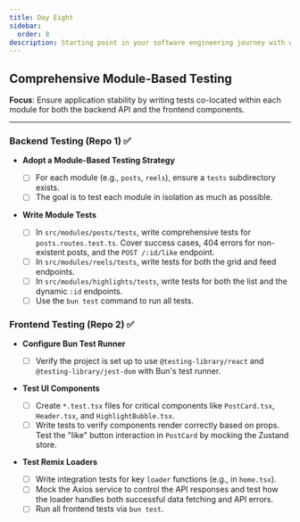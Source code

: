 ```yaml
---
title: Day Eight
sidebar:
  order: 8
description: Starting point in your software engineering journey with webeet.
---
```


## Comprehensive Module-Based Testing

**Focus**: Ensure application stability by writing tests co-located within each module for both the backend API and the frontend components.

---

### Backend Testing (Repo 1) ✅

- **Adopt a Module-Based Testing Strategy**

  - [ ] For each module (e.g., `posts`, `reels`), ensure a `tests` subdirectory exists.
  - [ ] The goal is to test each module in isolation as much as possible.

- **Write Module Tests**
  - [ ] In `src/modules/posts/tests`, write comprehensive tests for `posts.routes.test.ts`. Cover success cases, 404 errors for non-existent posts, and the `POST /:id/like` endpoint.
  - [ ] In `src/modules/reels/tests`, write tests for both the grid and feed endpoints.
  - [ ] In `src/modules/highlights/tests`, write tests for both the list and the dynamic `:id` endpoints.
  - [ ] Use the `bun test` command to run all tests.

### Frontend Testing (Repo 2) ✅

- **Configure Bun Test Runner**

  - [ ] Verify the project is set up to use `@testing-library/react` and `@testing-library/jest-dom` with Bun's test runner.

- **Test UI Components**

  - [ ] Create `*.test.tsx` files for critical components like `PostCard.tsx`, `Header.tsx`, and `HighlightBubble.tsx`.
  - [ ] Write tests to verify components render correctly based on props. Test the "like" button interaction in `PostCard` by mocking the Zustand store.

- **Test Remix Loaders**
  - [ ] Write integration tests for key `loader` functions (e.g., in `home.tsx`).
  - [ ] Mock the Axios service to control the API responses and test how the loader handles both successful data fetching and API errors.
  - [ ] Run all frontend tests via `bun test`.
